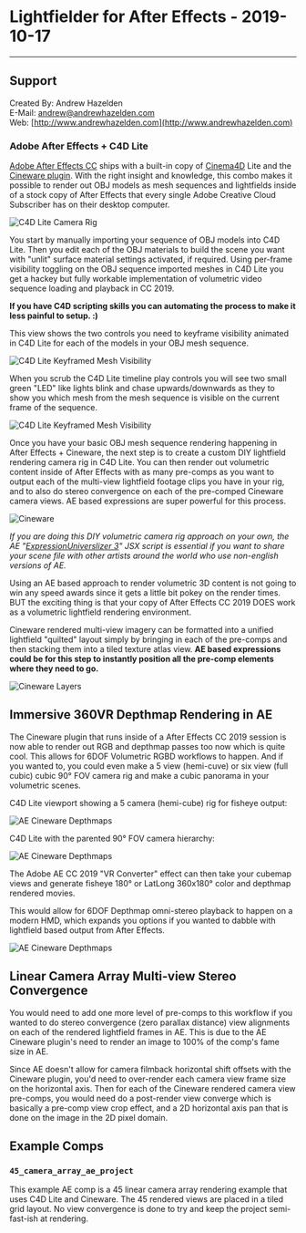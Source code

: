 # Lightfielder for After Effects - 2019-10-17 #

---

## <a name="support"></a>Support ##

Created By: Andrew Hazelden  
E-Mail: [andrew@andrewhazelden.com](mailto:andrew@andrewhazelden.com)  
Web: [http://www.andrewhazelden.com](http://www.andrewhazelden.com)  


### <a name="ae"></a>Adobe After Effects + C4D Lite ###

[Adobe After Effects CC](https://www.adobe.com/products/aftereffects.html) ships with a built-in copy of [Cinema4D](https://www.maxon.net/en-us/) Lite and the [Cineware plugin](https://www.maxon.net/en-us/products/cineware-for-after-effects/). With the right insight and knowledge, this combo makes it possible to render out OBJ models as mesh sequences and lightfields inside of a stock copy of After Effects that every single Adobe Creative Cloud Subscriber has on their desktop computer.

![C4D Lite Camera Rig](images/aftereffects-c4d-lite-camera-rig.png)

You start by manually importing your sequence of OBJ models into C4D Lite. Then you edit each of the OBJ materials to build the scene you want with "unlit" surface material settings activated, if required. Using per-frame visibility toggling on the OBJ sequence imported meshes in C4D Lite you get a hackey but fully workable implementation of volumetric video sequence loading and playback in CC 2019. 

**If you have C4D scripting skills you can automating the process to make it less painful to setup. :)**

This view shows the two controls you need to keyframe visibility animated in C4D Lite for each of the models in your OBJ mesh sequence.

![C4D Lite Keyframed Mesh Visibility](images/aftereffects-c4d-lite-keyframed-visibility-1.png)

When you scrub the C4D Lite timeline play controls you will see two small green "LED" like lights blink and chase upwards/downwards as they to show you which mesh from the mesh sequence is visible on the current frame of the sequence.

![C4D Lite Keyframed Mesh Visibility](images/aftereffects-c4d-lite-keyframed-visibility-2.png)

Once you have your basic OBJ mesh sequence rendering happening in After Effects + Cineware, the next step is to create a custom DIY lightfield rendering camera rig in C4D Lite. You can then render out volumetric content inside of After Effects with as many pre-comps as you want to output each of the multi-view lightfield footage clips you have in your rig, and to also do stereo convergence on each of the pre-comped Cineware camera views. AE based expressions are super powerful for this process.

![Cineware](images/aftereffects-cineware-effect.png)

*If you are doing this DIY volumetric camera rig approach on your own, the AE "[ExpressionUniverslizer 3](https://aescripts.com/expressionuniversalizer/)" JSX script is essential if you want to share your scene file with other artists around the world who use non-english versions of AE.*


Using an AE based approach to render volumetric 3D content is not going to win any speed awards since it gets a little bit pokey on the render times. BUT the exciting thing is that your copy of After Effects CC 2019 DOES work as a volumetric lightfield rendering environment.

Cineware rendered multi-view imagery can be formatted into a unified lightfield "quilted" layout simply by bringing in each of the pre-comps and then stacking them into a tiled texture atlas  view. **AE based expressions could be for this step to instantly position all the pre-comp elements where they need to go.**

![Cineware Layers](images/aftereffects-cineware-quilted-layouts.png)

## Immersive 360VR Depthmap Rendering in AE ###

The Cineware plugin that runs inside of a After Effects CC 2019 session is now able to render out RGB and depthmap passes too now which is quite cool. This allows for 6DOF Volumetric RGBD workflows to happen. And if you wanted to, you could even make a 5 view (hemi-cuve) or six view (full cubic) cubic 90° FOV camera rig and make a cubic panorama in your volumetric scenes.


C4D Lite viewport showing a 5 camera (hemi-cube) rig for fisheye output:

![AE Cineware Depthmaps](images/c4d_lite_multi-camera_rig.png)


C4D Lite with the parented 90° FOV camera hierarchy:

![AE Cineware Depthmaps](images/c4d_lite_vr180_fisheye_rig.png)

The Adobe AE CC 2019 "VR Converter" effect can then take your cubemap views and generate fisheye 180° or LatLong 360x180° color and depthmap rendered movies.

This would allow for 6DOF Depthmap omni-stereo playback to happen on a modern HMD, which expands you options if you wanted to dabble with lightfield based output from After Effects.

![AE Cineware Depthmaps](images/aftereffects-cineware-depthmaps.jpg)

## Linear Camera Array Multi-view Stereo Convergence ##

You would need to add one more level of pre-comps to this workflow if you wanted to do stereo convergence (zero parallax distance) view alignments on each of the rendered lightfield frames in AE. This is due to the AE Cineware plugin's need to render an image to 100% of the comp's fame size in AE.

Since AE doesn't allow for camera filmback horizontal shift offsets with the Cineware plugin, you'd need to over-render each camera view frame size on the horizontal axis. Then for each of the Cineware rendered camera view pre-comps, you would need do a post-render view converge which is basically a pre-comp view crop effect, and a 2D horizontal axis pan that is done on the image in the 2D pixel domain.

## Example Comps ##

### `45_camera_array_ae_project` ###

This example AE comp is a 45 linear camera array rendering example that uses C4D Lite and Cineware. The 45 rendered views are placed in a tiled grid layout. No view convergence is done to try and keep the project semi-fast-ish at rendering.

